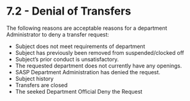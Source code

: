 # 7.2 - Denial of Transfers

The following reasons are acceptable reasons for a department Administrator to deny a transfer request:

* Subject does not meet requirements of department
* Subject has previously been removed from suspended/clocked off
* Subject’s prior conduct is unsatisfactory.
* The requested department does not currently have any openings.
* SASP Department Administration has denied the request.
* Subject history
* Transfers are closed
* The seeked Department Official Deny the Request
